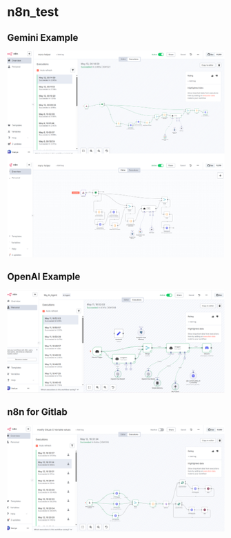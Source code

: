 # n8n_test

## Gemini Example
![Gemini_example](image/n8n_ex2.png)

## OpenAI Example
![OpenAI_example](image/n8n_ex5.png)


## n8n for Gitlab
![Gitlab](image/n8n_ex1.png)
